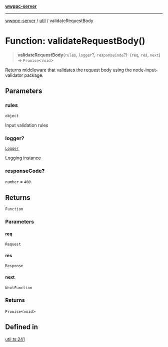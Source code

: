 [**wwppc-server**](../../README.md)

***

[wwppc-server](../../modules.md) / [util](../README.md) / validateRequestBody

# Function: validateRequestBody()

> **validateRequestBody**(`rules`, `logger`?, `responseCode`?): (`req`, `res`, `next`) => `Promise`\<`void`\>

Returns middleware that validates the request body using the node-input-validator package.

## Parameters

### rules

`object`

Input validation rules

### logger?

[`Logger`](../../log/classes/Logger.md)

Logging instance

### responseCode?

`number` = `400`

## Returns

`Function`

### Parameters

#### req

`Request`

#### res

`Response`

#### next

`NextFunction`

### Returns

`Promise`\<`void`\>

## Defined in

[util.ts:241](https://github.com/WWPPC/WWPPC-server/blob/893fab4901e205d136b5570c7c0b518b74b2e9d9/src/util.ts#L241)
